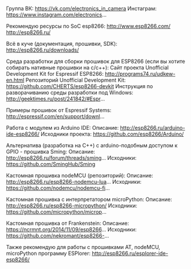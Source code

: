           
Группа ВК: https://vk.com/electronics_in_camera
Инстаграм: https://www.instagram.com/electronics...

Рекомендую ресурсы по SoC esp8266: 
http://www.esp8266.com/
http://esp8266.ru/

Всё в куче (документация, прошивки, SDK):
http://esp8266.ru/downloads/

Среда разработки для сборки прошивок для ESP8266 (если вы хотите собирать нативные прошивки на c/c++):
Сайт проекта Unofficial Development Kit for Espressif ESP8266: http://programs74.ru/udkew-en.html
Репозиторий Unofficial Development Kit: 
https://github.com/CHERTS/esp8266-devkit
Инструкция по разворачиванию среды разработки под Windows:
http://geektimes.ru/post/241842/#Espr...

Примеры прошивок от Espressif Systems:
http://espressif.com/en/support/downl...

Работа с модулем из Arduino IDE:
Описание: http://esp8266.ru/arduino-ide-esp8266/
Исходники проекта: https://github.com/esp8266/Arduino/

Альтернатива (разработка на C++) с arduino-подобным доступом к GPIO - прошивка Sming: 
Описание: http://esp8266.ru/forum/threads/sming...
Исходники: https://github.com/SmingHub/Sming

Кастомная прошивка nodeMCU (репозиторий):
Описание: http://esp8266.ru/esp8266-nodemcu-lua...
Исходники: https://github.com/nodemcu/nodemcu-fi...

Кастомная прошивка с интерпретатором microPython:
Описание: http://esp8266.ru/esp8266-micropython/
Исходники: https://github.com/micropython/microp...

Кастомная прошивка от Frankenstein:
Описание: https://ncrmnt.org/2014/11/09/esp8266...
Исходники: https://github.com/nekromant/esp8266-...

Также рекомендую для работы с прошивками AT, nodeMCU, microPython программу ESPlorer: http://esp8266.ru/esplorer-ide-esp8266/


